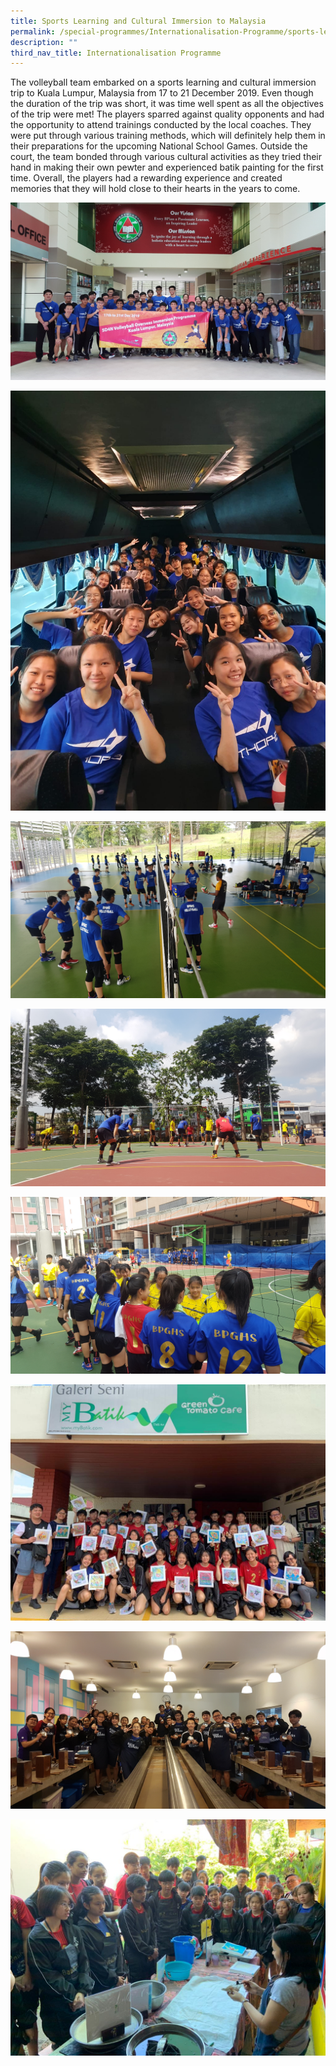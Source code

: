 ```yaml
---
title: Sports Learning and Cultural Immersion to Malaysia
permalink: /special-programmes/Internationalisation-Programme/sports-learning-and-cultural-immersion-trip
description: ""
third_nav_title: Internationalisation Programme
---
```

The volleyball team embarked on a sports learning and cultural immersion trip to Kuala Lumpur, Malaysia from 17 to 21 December 2019. Even though the duration of the trip was short, it was time well spent as all the objectives of the trip were met! The players sparred against quality opponents and had the opportunity to attend trainings conducted by the local coaches. They were put through various training methods, which will definitely help them in their preparations for the upcoming National School Games. Outside the court, the team bonded through various cultural activities as they tried their hand in making their own pewter and experienced batik painting for the first time. Overall, the players had a rewarding experience and created memories that they will hold close to their hearts in the years to come.

![](/images/volleyball%201.jpeg)

![](/images/volleyball%202.jpeg)

![](/images/volleyball%203.jpeg)

![](/images/volleyball%204.jpeg)

![](/images/volleyball%205.jpeg)

![](/images/volleyball%206.jpeg)

![](/images/volleyball%207.jpeg)

![](/images/volleyball%208.jpeg)